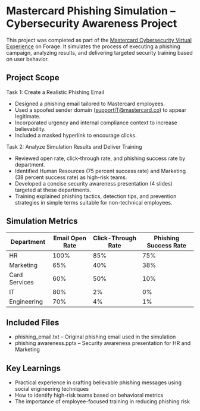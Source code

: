 # Mastercard Phishing Simulation – Cybersecurity Awareness Project

This project was completed as part of the [Mastercard Cybersecurity Virtual Experience](https://www.theforage.com/virtual-experience/vcKAB5yYAgvemepGQ/mastercard/cybersecurity-t8ye) on Forage. It simulates the process of executing a phishing campaign, analyzing results, and delivering targeted security training based on user behavior.

## Project Scope

Task 1: Create a Realistic Phishing Email  
- Designed a phishing email tailored to Mastercard employees.  
- Used a spoofed sender domain (supportlT@mastercard.co) to appear legitimate.  
- Incorporated urgency and internal compliance context to increase believability.  
- Included a masked hyperlink to encourage clicks.

Task 2: Analyze Simulation Results and Deliver Training  
- Reviewed open rate, click-through rate, and phishing success rate by department.  
- Identified Human Resources (75 percent success rate) and Marketing (38 percent success rate) as high-risk teams.  
- Developed a concise security awareness presentation (4 slides) targeted at these departments.  
- Training explained phishing tactics, detection tips, and prevention strategies in simple terms suitable for non-technical employees.

## Simulation Metrics

| Department    | Email Open Rate | Click-Through Rate | Phishing Success Rate |
|---------------|------------------|---------------------|-------------------------|
| HR            | 100%             | 85%                 | 75%                     |
| Marketing     | 65%              | 40%                 | 38%                     |
| Card Services | 60%              | 50%                 | 10%                     |
| IT            | 80%              | 2%                  | 0%                      |
| Engineering   | 70%              | 4%                  | 1%                      |

## Included Files

- phishing_email.txt – Original phishing email used in the simulation  
- phishing awareness.pptx – Security awareness presentation for HR and Marketing

## Key Learnings

- Practical experience in crafting believable phishing messages using social engineering techniques  
- How to identify high-risk teams based on behavioral metrics  
- The importance of employee-focused training in reducing phishing risk  
